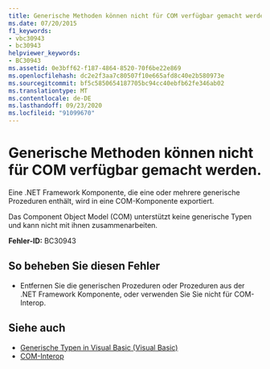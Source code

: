 ```yaml
---
title: Generische Methoden können nicht für COM verfügbar gemacht werden.
ms.date: 07/20/2015
f1_keywords:
- vbc30943
- bc30943
helpviewer_keywords:
- BC30943
ms.assetid: 0e3bff62-f187-4864-8520-70f6be22e869
ms.openlocfilehash: dc2e2f3aa7c80507f10e665afd8c40e2b580973e
ms.sourcegitcommit: bf5c5850654187705bc94cc40ebfb62fe346ab02
ms.translationtype: MT
ms.contentlocale: de-DE
ms.lasthandoff: 09/23/2020
ms.locfileid: "91099670"
---
```

# <a name="generic-methods-cannot-be-exposed-to-com"></a>Generische Methoden können nicht für COM verfügbar gemacht werden.

Eine .NET Framework Komponente, die eine oder mehrere generische Prozeduren enthält, wird in eine COM-Komponente exportiert.  
  
 Das Component Object Model (COM) unterstützt keine generische Typen und kann nicht mit ihnen zusammenarbeiten.  
  
 **Fehler-ID:** BC30943  
  
## <a name="to-correct-this-error"></a>So beheben Sie diesen Fehler  
  
- Entfernen Sie die generischen Prozeduren oder Prozeduren aus der .NET Framework Komponente, oder verwenden Sie Sie nicht für COM-Interop.  
  
## <a name="see-also"></a>Siehe auch

- [Generische Typen in Visual Basic (Visual Basic)](../programming-guide/language-features/data-types/generic-types.md)
- [COM-Interop](../programming-guide/com-interop/index.md)

